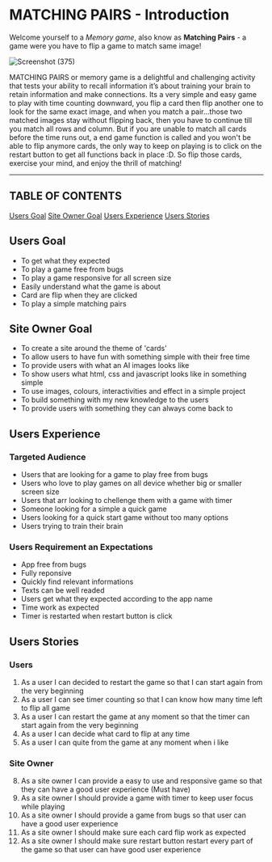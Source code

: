 # **MATCHING PAIRS - Introduction**

Welcome yourself to a *Memory game*, also know as **Matching Pairs** - a game were you have to flip a game to match same image!

![Screenshot (375)](https://github.com/Elvisthegreat/Rock-paper-scissors/assets/141064225/e9eb6267-6501-4690-999b-ed926f62020a)

MATCHING PAIRS or memory game is a delightful and challenging activity that tests your ability to recall information it’s about training your brain to retain information and make connections. Its a very simple and easy game to play with time counting downward, you flip a card then flip another one to look for the same exact image, and when you match a pair...those two matched images stay without flipping back, then you have to continue till you match all rows and column. But if you are unable to match all cards before the time runs out, a end game function is called and you won't be able to flip anymore cards, the only way to keep on playing is to click on the restart button to get all functions back in place :D. So flip those cards, exercise your mind, and enjoy the thrill of matching!

<hr>

## **TABLE OF CONTENTS**
   [Users Goal](#users-goal)
   [Site Owner Goal](#site-owner-goal)
   [Users Experience](#users-experience)
   [Users Stories](#users-stories)

## **Users Goal**
   - To get what they expected
   - To play a game free from bugs
   - To play a game responsive for all screen size
   - Easily understand what the game is about
   - Card are flip when they are clicked
   - To play a simple matching pairs

## **Site Owner Goal**

- To create a site around the theme of 'cards'
- To allow users to have fun with something simple with their free time
- To provide users with what an AI images looks like
- To show users what html, css and javascript looks like in something simple
- To use images, colours, interactivities and effect in a simple project
- To build something with my new knowledge to the users
- To provide users with something they can always come back to

## Users Experience

### Targeted Audience
   - Users that are looking for a game to play free from bugs
   - Users who love to play games on all device whether big or smaller screen size
   - Users that arr looking to chellenge them with a game with timer
   - Someone looking for a simple a quick game
   - Users looking for a quick start game without too many options
   - Users trying to train their brain

### Users Requirement an Expectations
   - App free from bugs
   - Fully reponsive 
   - Quickly find relevant informations
   - Texts can be well readed
   - Users get what they expected according to the app name
   - Time work as expected
   - Timer is restarted when restart button is click

## Users Stories

### Users
   1. As a user I can decided to restart the game so that I can start again from the very beginning
   2. As a user I can see timer counting so that I can know how many time left to flip all game
   3. As a user I can restart the game at any moment so that the timer can start again from the very beginning
   4. As a user I can decide what card to flip at any time
   5. As a user I can quite from the game at any moment when i like

### Site Owner
   8. As a site owner I can provide a easy to use and responsive game so that they can have a good user experience (Must have)
   9. As a site owner I should provide a game with timer to keep user focus while playing
   10. As a site owner I should provide a game from bugs so that user can have a good user experience
   11. As a site owner I should make sure each card flip work as expected
   12. As a site owner I should make sure restart button restart every part of the game so that user can have good user experience
